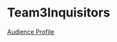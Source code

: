 # Team3Inquisitors

[Audience Profile](https://github.com/Julie789/Team3Inquisitors/blob/master/AudienceProfile.md)
